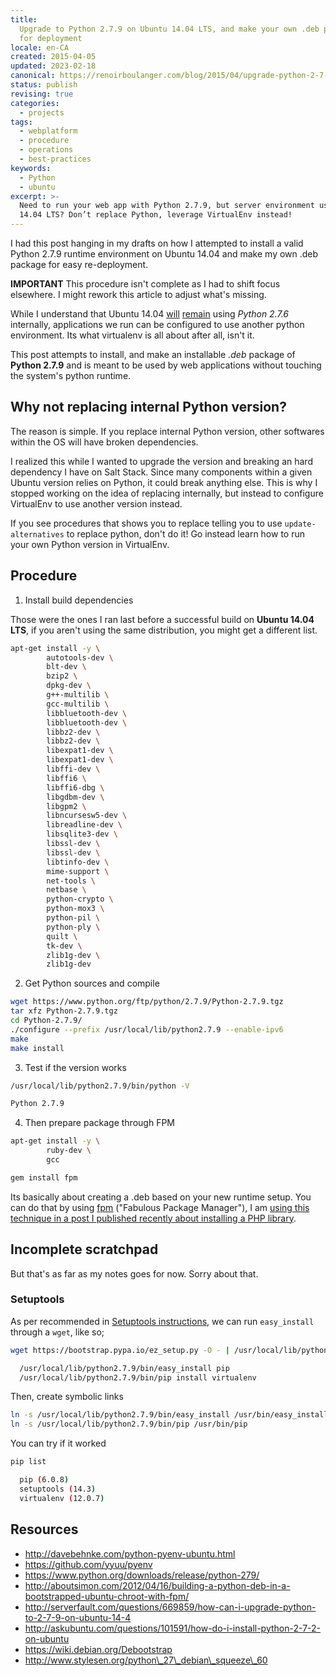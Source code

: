 ```yaml
---
title:
  Upgrade to Python 2.7.9 on Ubuntu 14.04 LTS, and make your own .deb package
  for deployment
locale: en-CA
created: 2015-04-05
updated: 2023-02-18
canonical: https://renoirboulanger.com/blog/2015/04/upgrade-python-2-7-9-ubuntu-14-04-lts-making-deb-package/
status: publish
revising: true
categories:
  - projects
tags:
  - webplatform
  - procedure
  - operations
  - best-practices
keywords:
  - Python
  - ubuntu
excerpt: >-
  Need to run your web app with Python 2.7.9, but server environment uses Ubuntu
  14.04 LTS? Don’t replace Python, leverage VirtualEnv instead!
---
```


I had this post hanging in my drafts on how I attempted to install a valid
Python 2.7.9 runtime environment on Ubuntu 14.04 and make my own .deb package
for easy re-deployment.

**IMPORTANT** This procedure isn't complete as I had to shift focus elsewhere. I
might rework this article to adjust what's missing.

While I understand that Ubuntu 14.04 [will][0] [remain][1] using _Python 2.7.6_
internally, applications we run can be configured to use another python
environment. Its what virtualenv is all about after all, isn't it.

This post attempts to install, and make an installable _.deb_ package of
**Python 2.7.9** and is meant to be used by web applications without touching
the system's python runtime.

## Why not replacing internal Python version?

The reason is simple. If you replace internal Python version, other softwares
within the OS will have broken dependencies.

I realized this while I wanted to upgrade the version and breaking an hard
dependency I have on Salt Stack. Since many components within a given Ubuntu
version relies on Python, it could break anything else. This is why I stopped
working on the idea of replacing internally, but instead to configure VirtualEnv
to use another version instead.

If you see procedures that shows you to replace telling you to use
`update-alternatives` to replace python, don't do it! Go instead learn how to
run your own Python version in VirtualEnv.

## Procedure

1. Install build dependencies

Those were the ones I ran last before a successful build on **Ubuntu 14.04
LTS**, if you aren't using the same distribution, you might get a different
list.

```bash
apt-get install -y \
        autotools-dev \
        blt-dev \
        bzip2 \
        dpkg-dev \
        g++-multilib \
        gcc-multilib \
        libbluetooth-dev \
        libbluetooth-dev \
        libbz2-dev \
        libbz2-dev \
        libexpat1-dev \
        libexpat1-dev \
        libffi-dev \
        libffi6 \
        libffi6-dbg \
        libgdbm-dev \
        libgpm2 \
        libncursesw5-dev \
        libreadline-dev \
        libsqlite3-dev \
        libssl-dev \
        libssl-dev \
        libtinfo-dev \
        mime-support \
        net-tools \
        netbase \
        python-crypto \
        python-mox3 \
        python-pil \
        python-ply \
        quilt \
        tk-dev \
        zlib1g-dev \
        zlib1g-dev
```

2. Get Python sources and compile

```bash
wget https://www.python.org/ftp/python/2.7.9/Python-2.7.9.tgz
tar xfz Python-2.7.9.tgz
cd Python-2.7.9/
./configure --prefix /usr/local/lib/python2.7.9 --enable-ipv6
make
make install
```

3. Test if the version works

```bash
/usr/local/lib/python2.7.9/bin/python -V

Python 2.7.9
```

4. Then prepare package through FPM

```bash
apt-get install -y \
        ruby-dev \
        gcc

gem install fpm
```

Its basically about creating a .deb based on your new runtime setup. You can do
that by using [fpm][2] ("Fabulous Package Manager"), I am [using this technique
in a post I published recently about installing a PHP library][3].

## Incomplete scratchpad

But that's as far as my notes goes for now. Sorry about that.

### Setuptools

As per recommended in [Setuptools instructions][4], we can run `easy_install`
through a `wget`, like so;

```bash
wget https://bootstrap.pypa.io/ez_setup.py -O - | /usr/local/lib/python2.7.9/bin/python

  /usr/local/lib/python2.7.9/bin/easy_install pip
  /usr/local/lib/python2.7.9/bin/pip install virtualenv

```

Then, create symbolic links

```bash
ln -s /usr/local/lib/python2.7.9/bin/easy_install /usr/bin/easy_install
ln -s /usr/local/lib/python2.7.9/bin/pip /usr/bin/pip
```

You can try if it worked

```bash
pip list

  pip (6.0.8)
  setuptools (14.3)
  virtualenv (12.0.7)
```

## Resources

- http://davebehnke.com/python-pyenv-ubuntu.html
- https://github.com/yyuu/pyenv
- https://www.python.org/downloads/release/python-279/
- http://aboutsimon.com/2012/04/16/building-a-python-deb-in-a-bootstrapped-ubuntu-chroot-with-fpm/
- http://serverfault.com/questions/669859/how-can-i-upgrade-python-to-2-7-9-on-ubuntu-14-4
- http://askubuntu.com/questions/101591/how-do-i-install-python-2-7-2-on-ubuntu
- https://wiki.debian.org/Debootstrap
- http://www.stylesen.org/python\_27\_debian\_squeeze\_60

[0]:
  https://askubuntu.com/questions/559036/when-will-the-python-2-7-9-upgrades-be-available-from-apt-get-for-14-04lts#answer-560159
[1]:
  https://serverfault.com/questions/669859/how-can-i-upgrade-python-to-2-7-9-on-ubuntu-14-4
[2]: https://github.com/jordansissel/fpm
[3]:
  https://renoirboulanger.com/blog/2015/02/install-php5-memcached-pecl-extension-support-igbinary/
[4]: https://pypi.python.org/pypi/setuptools#unix-wget
